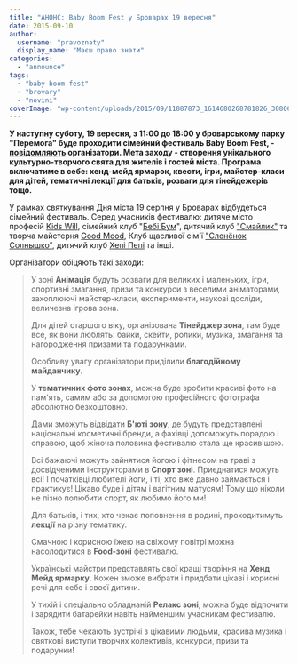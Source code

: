 ```yaml
---
title: "АНОНС: Baby Boom Fest у Броварах 19 вересня"
date: 2015-09-10
author: 
  username: "pravoznaty"
  display_name: "Маєш право знати"
categories: 
  - "announce"
tags: 
  - "baby-boom-fest"
  - "brovary"
  - "novini"
coverImage: "wp-content/uploads/2015/09/11887873_1614680268781826_3080672206810719523_n.jpg"
---
```


**У наступну суботу, 19 вересня, з 11:00 до 18:00 у броварському парку "Перемога" буде проходити сімейний фестиваль Baby Boom Fest, - [повідомляють](https://www.babyboomfest.org/p/blog-page_45.html) організатори. Мета заходу - створення унікального культурно-творчого свята для жителів і гостей міста. Програма включатиме в себе: хенд-мейд ярмарок, квести, ігри, майстер-класи для дітей, тематичні лекції для батьків, розваги для тінейдежерів тощо.**

У рамках святкування Дня міста 19 серпня у Броварах відбудеться сімейний фестиваль. Серед учасників фестивалю: дитяче місто професій [Kids Will](https://kidswill.com.ua/), сімейний клуб "[Бебі Бум](https://bebibym.com.ua/)", дитячий клуб ["Смайлик"](https://www.facebook.com/super.smailyk?fref=ts) та творча майстерня [Good Mood](https://good-mood.com.ua/), Клуб щасливої сім'ї ["Слонёнок Солнышко"](https://slonikclub.com.ua/), дитячий клуб [Хепі Пепі](https://www.facebook.com/%D0%94%D0%B5%D1%82%D1%81%D0%BA%D0%B8%D0%B9-%D0%BA%D0%BB%D1%83%D0%B1-%D0%A5%D0%B5%D0%BF%D0%BF%D0%B8-%D0%9F%D0%B5%D0%BF%D0%BF%D0%B8-224049987771882/timeline/) та інші.

Організатори обіцяють такі заходи:

> У зоні **Анімація** будуть розваги для великих і маленьких, ігри, спортивні змагання, призи та конкурси з веселими аніматорами, захоплюючі майстер-класи, експерименти, наукові досліди, величезна ігрова зона.
> 
> Для дітей старшого віку, організована **Тінейджер зона**, там буде все, як вони люблять: байки, скейти, ролики, музика, змагання та нагородження призами та подарунками.
> 
> Особливу увагу організатори приділили **благодійному майданчику**.
> 
> У **тематичних фото зонах**, можна буде зробити красиві фото на пам'ять, самим або за допомогою професійного фотографа абсолютно безкоштовно.
> 
> Дами зможуть відвідати **Б'юті зону**, де будуть представлені національні косметичні бренди, а фахівці допоможуть порадою і справою, щоб жіноча половина фестивалю стала ще красивішою.
> 
> Всі бажаючі можуть зайнятися йогою і фітнесом на траві з досвідченими інструкторами в **Спорт зоні**. Приєднатися можуть всі! І початківці любителі йоги, і ті, хто вже давно займається і практикує! Цікаво буде і дітям і вагітним матусям! Тому що ніколи не пізно полюбити спорт, як любимо його ми!
> 
> Для батьків, і тих, хто чекає поповнення в родині, проходитимуть **лекції** на різну тематику.
> 
> Смачною і корисною їжею на свіжому повітрі можна насолодитися в **Food-зоні** фестивалю.
> 
> Українські майстри представлять свої кращі творіння на **Хенд Мейд ярмарку**. Кожен зможе вибрати і придбати цікаві і корисні речі для себе і своєї дитини.
> 
> У тихій і спеціально обладнаній **Релакс зоні**, можна буде відпочити і зарядити батарейки навіть найменшим учасникам фестивалю.
> 
> Також, тебе чекають зустрічі з цікавими людьми, красива музика і святкові виступи творчих колективів, конкурси, призи та подарунки!
